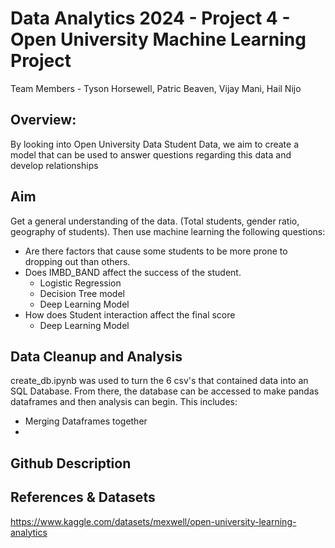 # Data Analytics 2024 - Project 4 - Open University Machine Learning Project
Team Members - Tyson Horsewell, Patric Beaven, Vijay Mani, Hail Nijo

## Overview:
By looking into Open University Data Student Data, we aim to create a model that can be used to answer questions regarding this data and develop relationships

## Aim
Get a general understanding of the data. (Total students, gender ratio, geography of students).
Then use machine learning the following questions:
 - Are there factors that cause some students to be more prone to dropping out than others.
 - Does IMBD_BAND affect the success of the student.
     - Logistic Regression
     - Decision Tree model
     - Deep Learning Model
 - How does Student interaction affect the final score
     - Deep Learning Model

## Data Cleanup and Analysis
create_db.ipynb was used to turn the 6 csv's that contained data into an SQL Database. From there, the database can be accessed to make pandas dataframes and then analysis can begin.
This includes:
- Merging Dataframes together
- 

## Github Description

## References & Datasets

https://www.kaggle.com/datasets/mexwell/open-university-learning-analytics

